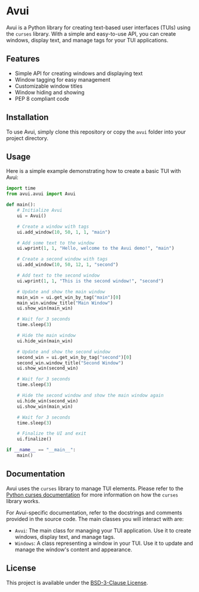 # Avui

Avui is a Python library for creating text-based user interfaces (TUIs) using the `curses` library. With a simple and easy-to-use API, you can create windows, display text, and manage tags for your TUI applications.

## Features

- Simple API for creating windows and displaying text
- Window tagging for easy management
- Customizable window titles
- Window hiding and showing
- PEP 8 compliant code

## Installation

To use Avui, simply clone this repository or copy the `avui` folder into your project directory.

## Usage

Here is a simple example demonstrating how to create a basic TUI with Avui:

```python
import time
from avui.avui import Avui

def main():
    # Initialize Avui
    ui = Avui()

    # Create a window with tags
    ui.add_window(10, 50, 1, 1, "main")

    # Add some text to the window
    ui.wprint(1, 1, "Hello, welcome to the Avui demo!", "main")

    # Create a second window with tags
    ui.add_window(10, 50, 12, 1, "second")

    # Add text to the second window
    ui.wprint(1, 1, "This is the second window!", "second")

    # Update and show the main window
    main_win = ui.get_win_by_tag("main")[0]
    main_win.window_title("Main Window")
    ui.show_win(main_win)

    # Wait for 3 seconds
    time.sleep(3)

    # Hide the main window
    ui.hide_win(main_win)

    # Update and show the second window
    second_win = ui.get_win_by_tag("second")[0]
    second_win.window_title("Second Window")
    ui.show_win(second_win)

    # Wait for 3 seconds
    time.sleep(3)

    # Hide the second window and show the main window again
    ui.hide_win(second_win)
    ui.show_win(main_win)

    # Wait for 3 seconds
    time.sleep(3)

    # Finalize the UI and exit
    ui.finalize()

if __name__ == "__main__":
    main()
```

## Documentation

Avui uses the `curses` library to manage TUI elements. Please refer to the [Python curses documentation](https://docs.python.org/3/library/curses.html) for more information on how the `curses` library works.

For Avui-specific documentation, refer to the docstrings and comments provided in the source code. The main classes you will interact with are:

- `Avui`: The main class for managing your TUI application. Use it to create windows, display text, and manage tags.
- `Windows`: A class representing a window in your TUI. Use it to update and manage the window's content and appearance.

## License

This project is available under the [BSD-3-Clause License](https://opensource.org/licenses/BSD-3-Clause).

